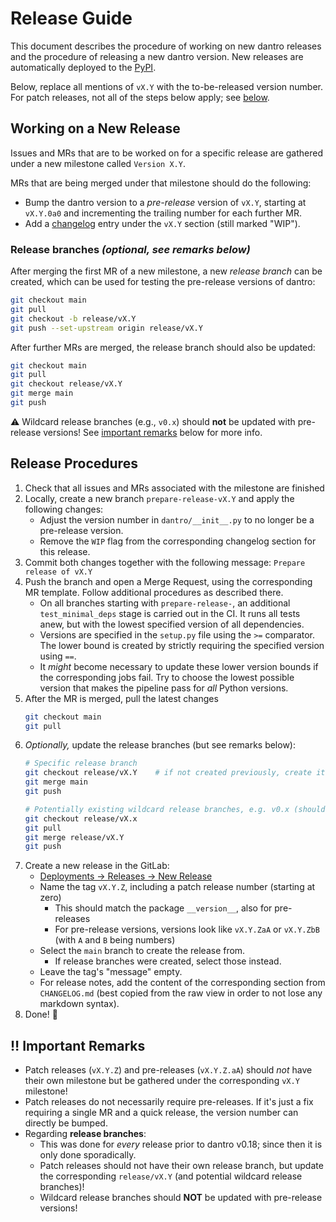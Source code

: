 # Release Guide

This document describes the procedure of working on new dantro releases and the procedure of releasing a new dantro version. New releases are automatically deployed to the [PyPI](https://pypi.org/project/dantro/).

Below, replace all mentions of `vX.Y` with the to-be-released version number.
For patch releases, not all of the steps below apply; see [below](#bangbang-important-remarks).


## Working on a New Release
Issues and MRs that are to be worked on for a specific release are gathered under a new milestone called `Version X.Y`.

MRs that are being merged under that milestone should do the following:

* Bump the dantro version to a _pre-release_ version of `vX.Y`, starting at `vX.Y.0a0` and incrementing the trailing number for each further MR.
* Add a [changelog](CHANGELOG.md) entry under the `vX.Y` section (still marked "WIP").

### Release branches *(optional, see remarks below)*
After merging the first MR of a new milestone, a new *release branch* can be created, which can be used for testing the pre-release versions of dantro:

```bash
git checkout main
git pull
git checkout -b release/vX.Y
git push --set-upstream origin release/vX.Y
```

After further MRs are merged, the release branch should also be updated:

```bash
git checkout main
git pull
git checkout release/vX.Y
git merge main
git push
```

:warning: Wildcard release branches (e.g., `v0.x`) should **not** be updated with pre-release versions!
See [important remarks](#bangbang-important-remarks) below for more info.


## Release Procedures

1. Check that all issues and MRs associated with the milestone are finished
1. Locally, create a new branch `prepare-release-vX.Y` and apply the following changes:
    * Adjust the version number in `dantro/__init__.py` to no longer be a pre-release version.
    * Remove the `WIP` flag from the corresponding changelog section for this release.
1. Commit both changes together with the following message: `Prepare release of vX.Y`
1. Push the branch and open a Merge Request, using the corresponding MR template. Follow additional procedures as described there.
    * On all branches starting with `prepare-release-`, an additional `test_minimal_deps` stage is carried out in the CI. It runs all tests anew, but with the lowest specified version of all dependencies.
    * Versions are specified in the `setup.py` file using the `>=` comparator. The lower bound is created by strictly requiring the specified version using `==`.
    * It *might* become necessary to update these lower version bounds if the corresponding jobs fail. Try to choose the lowest possible version that makes the pipeline pass for *all* Python versions.
1. After the MR is merged, pull the latest changes
    ```bash
    git checkout main
    git pull
1. *Optionally,* update the release branches (but see remarks below):
    ```bash
    # Specific release branch
    git checkout release/vX.Y    # if not created previously, create it now
    git merge main
    git push

    # Potentially existing wildcard release branches, e.g. v0.x (should always be up to date with the latest minor release.)
    git checkout release/vX.x
    git pull
    git merge release/vX.Y
    git push
    ```
1. Create a new release in the GitLab:
    * [Deployments -> Releases -> New Release](https://gitlab.com/utopia-project/dantro/-/releases/new)
    * Name the tag `vX.Y.Z`, including a patch release number (starting at zero)
        * This should match the package `__version__`, also for pre-releases
        * For pre-release versions, versions look like `vX.Y.ZaA` or `vX.Y.ZbB` (with `A` and `B` being numbers)
    * Select the `main` branch to create the release from.
        * If release branches were created, select those instead.
    * Leave the tag's "message" empty.
    * For release notes, add the content of the corresponding section from `CHANGELOG.md` (best copied from the raw view in order to not lose any markdown syntax).
1. Done! :tada:


## :bangbang: Important Remarks
* Patch releases (`vX.Y.Z`)  and pre-releases (`vX.Y.Z.aA`) should *not* have their own milestone but be gathered under the corresponding `vX.Y` milestone!
* Patch releases do not necessarily require pre-releases. If it's just a fix requiring a single MR and a quick release, the version number can directly be bumped.
* Regarding **release branches**:
    * This was done for *every* release prior to dantro v0.18; since then it is only done sporadically.
    * Patch releases should not have their own release branch, but update the corresponding `release/vX.Y` (and potential wildcard release branches)!
    * Wildcard release branches should **NOT** be updated with pre-release versions!
